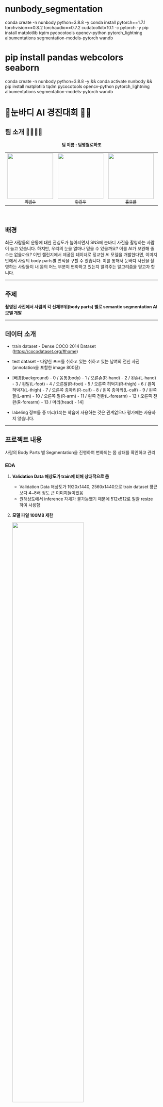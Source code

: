 # nunbody_segmentation

conda create -n nunbody python=3.8.8 -y
conda install pytorch==1.7.1 torchvision==0.8.2 torchaudio==0.7.2 cudatoolkit=10.1 -c pytorch -y
pip install matplotlib tqdm pycocotools opencv-python pytorch_lightning albumentations segmentation-models-pytorch wandb 
# pip install pandas webcolors seaborn

conda create -n nunbody python=3.8.8 -y && conda activate nunbody && pip install matplotlib tqdm pycocotools opencv-python pytorch_lightning albumentations segmentation-models-pytorch wandb

# 🤸‍눈바디 AI 경진대회 🤸‍♂️

## 팀 소개 🙋‍♀️🙋‍♂️

**<center>팀 이름 : 팀명뭘로하조</center>**

<table>
  <tr>
    <td align="center">
      <a href="https://github.com/hanlyang0522">
        <img src="https://avatars.githubusercontent.com/u/67934041?v=4" width="150px;" alt=""/>
        <br />
        <sub>박범수</sub>
    <td align="center">
      <a href="https://github.com/GunwooHan">
        <img src="https://avatars.githubusercontent.com/u/76226252?v=4" width="150px;" alt=""/>
        <br />
        <sub>한건우</sub>
      </a>
      </a>
    </td>
    <td align="center">
      <a href="https://github.com/hongsusoo">
        <img src="https://avatars.githubusercontent.com/u/77658029?v=4" width="150px;" alt=""/>
        <br />
        <sub>홍요한</sub>
      </a>
    </td>
    <td align="center">
      <a href="https://github.com/Junhyuk93">
        <img src="https://avatars.githubusercontent.com/u/61610411?v=4" width="150px;" alt=""/>
        <br />
        <sub>박준혁</sub>
      </a>
    </td>
         <td align="center">
      <a href="https://github.com/sala0320">
        <img src="https://avatars.githubusercontent.com/u/49435163?v=4" width="150px;" alt=""/>
        <br />
        <sub>조혜원</sub>
      </a>
    </td>
  </tr>
  <tr>
    </td>
  </tr>
</table>
<br>

## 배경

최근 사람들의 운동에 대한 관심도가 높아지면서 SNS에 눈바디 사진을 촬영하는 사람이 늘고 있습니다.
하지만, 우리의 눈을 얼마나 믿을 수 있을까요? 이를 AI가 보완해 줄 수는 없을까요?
이번 챌린지에서 제공된 데이터로 정교한 AI 모델을 개발한다면, 이미지 안에서 사람의 body parts별 면적을 구할 수 있습니다.
이를 통해서 눈바디 사진을 촬영하는 사람들이 내 몸의 어느 부분이 변화하고 있는지 알려주는 알고리즘을 얻고자 합니다.

---

## 주제

**촬영된 사진에서 사람의 각 신체부위(body parts) 별로 semantic segmentation AI 모델 개발**

---
## 데이터 소개

* train dataset - Dense COCO 2014 Dataset (https://cocodataset.org/#home)

* test dataset -  다양한 포즈를 취하고 있는 취하고 있는 남여의 전신 사진 (annotation을 포함한 image 800장)

* [배경(background) - 0 / 몸통(body) - 1 / 오른손(R-hand) - 2 / 왼손(L-hand) - 3 / 왼발(L-foot) - 4 / 오른발(R-foot) - 5 / 오른쪽 허벅지(R-thigh) - 6 / 왼쪽 허벅지(L-thigh) - 7 / 오른쪽 종아리(R-calf) - 8 / 왼쪽 종아리(L-calf) - 9 / 왼쪽 팔(L-arm) - 10 / 오른쪽 팔(R-arm) - 11 / 왼쪽 전완(L-forearm) - 12 / 오른쪽 전완(R-forearm) - 13 / 머리(head) - 14]

* labeling 정보들 중 머리(14)는 학습에 사용하는 것은 관계없으나 평가에는 사용하지 않습니다.

---
## 프로젝트 내용

사람의 Body Parts 별 Segmentation을 진행하여 변화되는 몸 상태를 확인하고 관리

### EDA

1. __Validation Data 해상도가 train에 비해 상대적으로 큼__

    - Validation Data 해상도가 1920x1440, 2560x1440으로 train dataset 평균보다 4~8배 정도 큰 이미지들이었음
    - 원해상도에서 inference 자체가 불가능했기 때문에 512x512로 일괄 resize 하여 사용함

2. __모델 파일 100MB 제한__

    <img src="https://i.imgur.com/InN1DcS.png"  width="70%" height="70%"/>

    - 모델 파일의 크기가 100MB 제한이라는 대회 규정 때문에, 100MB를 넘지 않는 한도 내에서 최대한 큰 모델을 사용하려고 함
    - 최종적으로 Efficientnet-B4 + DeepLabV3+ 조합으로 실험을 진행하였음

3. __Validation Data Annotation 확인__ (좌우 바뀜 + 발 잘못됨)

    <img src="https://user-images.githubusercontent.com/77658029/144951769-1d285d59-4335-471f-800b-0e99e64dd743.png"  width="50%" height="70%"/>

    - 주최측에서 제공한 Validation Data의 좌우가 반대로 Annotation되어 수정
    - 주최측에서 제공한 Validation Data의 발 부분에 noise가 존재하여 수정

4. __COCO dataset에 대한 잘못된 mask 형식__

    <img src="https://i.imgur.com/txg8hZT.png"  width="50%" height="50%"/>

    - 주최측에서 제공한 COCO train dataset 변환 코드에 객체별 mask가 지워지는 문제가 있어서 이 부분을 수정함

5. __바뀐 Validation Data에 대해 목 부분이 잘못 annotation__
    - Validation Data에 Head가 Right thigh로 annotation된 데이터가 있어 수정함

6. __데이터 추가 제작__

    <img src="https://user-images.githubusercontent.com/77658029/144948372-1aa38937-5262-45a9-b822-1f0f154b207d.png"  width="40%" height="50%"/>

    <img src="https://i.imgur.com/oaNFB1R.png"  width="45%" height="50%"/>

    - Validation Dataset과 COCO Dataset은 데이터의 분포가 크게 달라 COCO Dataset 만으로는 성능 향상이 어렵다고 판단함
    - Validation Dataset을 확인하여 Google, Pinterest, Naver에서 관련 키워드를 통해 Image Crawling 을 활용하여 추가 데이터를 수집함
    -  수집한 데이터로 annotation 작업하여 Train 데이터로 활용함
    -  작업들 간의 충돌을 방지하기 위해 룰을 정하고 이에 맞게 annotation을 진행하려 노력함.
       - 그래픽 이미지 제거
       - 얼굴만 있는 이미지 제거
       - Text Occulusion이 있는 데이터 제거
       - 옷만 있는 이미지 제거
       - 머리카락 숱많은 부분은 head에 포함
       - 신발은 발에 포함
       - 오버핏 (코트 기타 등등) 옷 입은 대상 제거
    - 총 **331장의 데이터를 생성**함 😤

7. __zoom out Augmentation / random gamma Augmentation__

    - Validation Dataset에 있는 이미지 들 중에 전체 이미지 크기에서 객체가 차지하는 범위가 작은 이미지들이 존재함
    - Private Dataset에 유사한 데이터가 있다고 판단되어 Val mIoU에서 성능향상이 보이지 않더라도 추가함

    ![](https://i.imgur.com/Vv1xBs4.png)
    - Random Gamma Augmentation 적용시 ShiftScaleRotate만 적용시켰을 때 보다 성능이 향상 됨을 확인함

8. __TTA__
    - 여러 옵션으로 테스트 하였으나 TTA 종류나 강도를 추가할 경우, 왼쪽, 오른쪽 구별 성능이 오히려 떨어지는 것을 확인함
    - 기본적인 noise만 제거하기 위해 Gamma와 시너지를 낼 수 있도록 pixel 값에 multiply(0.9, 1.0, 1.1)만 적용함

9. __CRF__  
    <img src="https://images.velog.io/images/hanlyang0522/post/259ed3a7-94dc-4d0d-a09b-8dad23f57cda/image.png"  width="70%" height="40%"/>

    - CRF 적용을 시도했으나 annotation이 background와 color가 유사해 CRF의 영향을 받아 삭제되는 현상이 발생했고, 삭제되지 않은 부분에 대해서는 디테일하게 annotation이 적용되는 점을 확인할 수 있었음. 하지만 이번 대회에서는 적용시켰을 때에 손실량이 컸기 때문에 적용하지 않았음. 
---
## 평가지표 : __mIoU__

1. 각 Class별로 IoU를 모두 구합니다.
2. 이미지에 모든 class가 존재하지 않을 것을 고려, ground truth에 존재하는 class와 prediction 결과에 존재하는 class의 합집합을 구해서 합집합 class에 속하는 class의 IoU에 대해서 평균값을 구합니다.
3. 2.에서 이미지 별로 구한 mIoU의 평균 값을 구하여 최종 순위를 결정합니다.
<img src="https://i.imgur.com/nvVQVe6.png"  width="40%" height="40%"/>


## 결과 🏆

__LB Score : 0.708717 🥈__


<img src="https://i.imgur.com/Bzo4Txu.png"  width="40%" height="40%"/>


## 느낀점

과정 외의 첫 segmentation 대회여서 긴장도 많이 되고, 다양한 기법을 활용하려고 했던 것 같습니다. 그래도 많은 것을 시도해보려고 segmentation 관련 공부를 이어 나갔고 많은 것들을 적용시키기엔 모델 용량 제한 등 제약이 있었기 때문에 아쉬운 점이 있었지만, 그래도 주어진 환경 내에 맞추기 위해서 공부들을 할 수 있어서 좋았던 것 같습니다.

## 대회(https://aiheroes.ai/1stchallenge)


